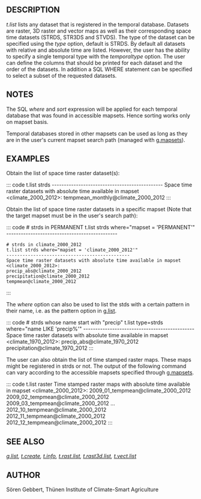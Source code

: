 ## DESCRIPTION

*t.list* lists any dataset that is registered in the temporal database.
Datasets are raster, 3D raster and vector maps as well as their
corresponding space time datasets (STRDS, STR3DS and STVDS). The type of
the dataset can be specified using the *type* option, default is STRDS.
By default all datasets with relative and absolute time are listed.
However, the user has the ability to specify a single temporal type with
the *temporaltype* option. The user can define the columns that should
be printed for each dataset and the order of the datasets. In addition a
SQL WHERE statement can be specified to select a subset of the requested
datasets.

## NOTES

The SQL *where* and *sort* expression will be applied for each temporal
database that was found in accessible mapsets. Hence sorting works only
on mapset basis.

Temporal databases stored in other mapsets can be used as long as they
are in the user\'s current mapset search path (managed with
[g.mapsets](g.mapsets.html)).

## EXAMPLES

Obtain the list of space time raster dataset(s):

::: code
    t.list strds
    ----------------------------------------------
    Space time raster datasets with absolute time available in mapset <climate_2000_2012>:
    tempmean_monthly@climate_2000_2012
:::

Obtain the list of space time raster datasets in a specific mapset (Note
that the target mapset must be in the user\'s search path):

::: code
    # strds in PERMANENT
    t.list strds where="mapset = 'PERMANENT'"
    ----------------------------------------------

    # strds in climate_2000_2012
    t.list strds where="mapset = 'climate_2000_2012'"
    ----------------------------------------------
    Space time raster datasets with absolute time available in mapset <climate_2000_2012>:
    precip_abs@climate_2000_2012
    precipitation@climate_2000_2012
    tempmean@climate_2000_2012
:::

The *where* option can also be used to list the stds with a certain
pattern in their name, i.e. as the pattern option in
[g.list](g.list.html).

::: code
    # strds whose name start with "precip"
    t.list type=strds where="name LIKE 'precip%'"
    ----------------------------------------------
    Space time raster datasets with absolute time available in mapset <climate_1970_2012>:
    precip_abs@climate_1970_2012
    precipitation@climate_1970_2012
:::

The user can also obtain the list of time stamped raster maps. These
maps might be registered in strds or not. The output of the following
command can vary according to the accessible mapsets specified through
[g.mapsets](g.mapsets.html).

::: code
    t.list raster
    Time stamped raster maps with absolute time available in mapset <climate_2000_2012>:
    2009_01_tempmean@climate_2000_2012
    2009_02_tempmean@climate_2000_2012
    2009_03_tempmean@climate_2000_2012
    ...
    2012_10_tempmean@climate_2000_2012
    2012_11_tempmean@climate_2000_2012
    2012_12_tempmean@climate_2000_2012
:::

## SEE ALSO

*[g.list](g.list.html), [t.create](t.create.html),
[t.info](t.info.html), [t.rast.list](t.rast.list.html),
[t.rast3d.list](t.rast3d.list.html), [t.vect.list](t.vect.list.html)*

## AUTHOR

Sören Gebbert, Thünen Institute of Climate-Smart Agriculture
